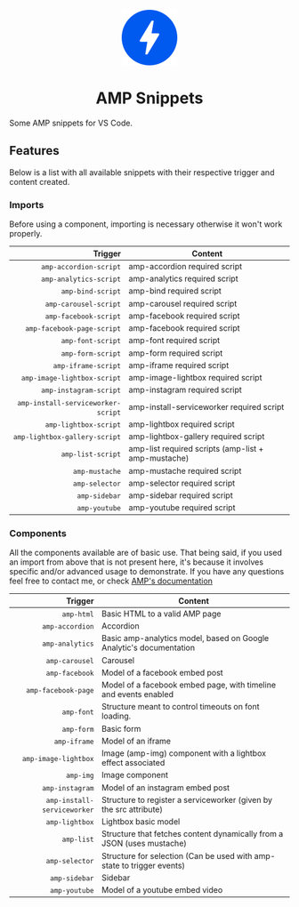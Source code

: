 <p align="center">
    <img src="https://raw.githubusercontent.com/catherinekorres/amp-snippets/master/images/amp.png" alt="AMP Logo">
  <h1 align="center">AMP Snippets</h3>
  Some AMP snippets for VS Code.
</p>

## Features
Below is a list with all available snippets with their respective trigger and content created.

### Imports
Before using a component, importing is necessary otherwise it won't work properly.

|                            Trigger | Content                                              |
| ---------------------------------: | ---------------------------------------------------- |
|             `amp-accordion-script` | amp-accordion required script                        |
|             `amp-analytics-script` | amp-analytics required script                        |
|                  `amp-bind-script` | amp-bind required script                             |
|              `amp-carousel-script` | amp-carousel required script                         |
|              `amp-facebook-script` | amp-facebook required script                         |
|         `amp-facebook-page-script` | amp-facebook required script                         |
|                  `amp-font-script` | amp-font required script                             |
|                  `amp-form-script` | amp-form required script                             |
|                `amp-iframe-script` | amp-iframe required script                           |
|        `amp-image-lightbox-script` | amp-image-lightbox required script                   |
|             `amp-instagram-script` | amp-instagram required script                        |
| `amp-install-serviceworker-script` | amp-install-serviceworker required script            |
|              `amp-lightbox-script` | amp-lightbox required script                         |
|      `amp-lightbox-gallery-script` | amp-lightbox-gallery required script                 |
|                  `amp-list-script` | amp-list required scripts (amp-list + amp-mustache)  |
|                     `amp-mustache` | amp-mustache required script                         |
|                     `amp-selector` | amp-selector required script                         |
|                      `amp-sidebar` | amp-sidebar required script                          |
|                      `amp-youtube` | amp-youtube required script                          |

### Components
All the components available are of basic use. That being said, if you used an import from above that is not present here, it's because it involves specific and/or advanced usage to demonstrate. If you have any questions feel free to contact me, or check [AMP's documentation](https://amp.dev/documentation/components/ "AMP's documentation")

|                            Trigger | Content                                                                       |
| ---------------------------------: | ----------------------------------------------------------------------------- |
|                         `amp-html` | Basic HTML to a valid AMP page                                                |
|                    `amp-accordion` | Accordion                                                                     |
|                    `amp-analytics` | Basic amp-analytics model, based on Google Analytic's documentation           |
|                     `amp-carousel` | Carousel                                                                      |
|                     `amp-facebook` | Model of a facebook embed post                                                |
|                `amp-facebook-page` | Model of a facebook embed page, with timeline and events enabled              |
|                         `amp-font` | Structure meant to control timeouts on font loading.                          |
|                         `amp-form` | Basic form                                                                    |
|                       `amp-iframe` | Model of an iframe                                                            |
|               `amp-image-lightbox` | Image (amp-img) component with a lightbox effect associated                   |
|                          `amp-img` | Image component                                                               |
|                    `amp-instagram` | Model of an instagram embed post                                              |
|        `amp-install-serviceworker` | Structure to register a serviceworker (given by the src attribute)            |
|                     `amp-lightbox` | Lightbox basic model                                                          |
|                         `amp-list` | Structure that fetches content dynamically from a JSON (uses mustache)        |
|                     `amp-selector` | Structure for selection (Can be used with amp-state to trigger events)        |
|                      `amp-sidebar` | Sidebar                                                                       |
|                      `amp-youtube` | Model of a youtube embed video                                                |
